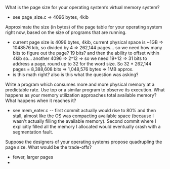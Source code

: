 What is the page size for your operating system’s virtual memory system?

- see page_size.c => 4096 bytes, 4kib

Approximate the size (in bytes) of the page table for your operating system right now, based on the size of programs that are running.

- current page size is 4096 bytes, 4kib, current physical space is ~1GB => 1048576 kib, so divided by 4 => 262,144 pages... so we need how many bits to figure out the page? 19 bits? and then the ability to offset within 4kib so... another 4096 => 2^12 => so we need 19+12 => 31 bits to address a page, round up to 32 for the word size. So 32 * 262,144 pages = 8,388,608 bits => 1,048,576 bytes => 1MB approx. 
- is this math right? also is this what the question was asking? 

Write a program which consumes more and more physical memory at a predictable rate. Use top or a similar program to observe its execution. What happens as your memory utilization approaches total available memory? What happens when it reaches it?

- see mem_eater.c -- first commit actually would rise to 80% and then stall, almost like the OS was compacting available space (because I wasn't actually filling the available memory). Second commit where I explicitly filled all the memory I allocated would eventually crash with a segmentation fault. 

Suppose the designers of your operating systems propose quadrupling the page size. What would be the trade-offs?

- fewer, larger pages 
- 